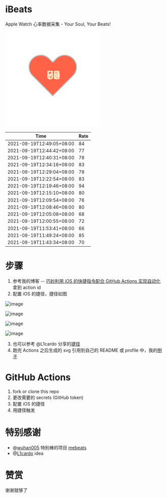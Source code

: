 # iBeats
Apple Watch 心率数据采集 - Your Soul, Your Beats!

![](./files/heart.svg)

<!--START_SECTION:my_heart_rate-->
| Time | Rate | 
 | ---- | ---- | 
| 2021-09-19T12:49:05+08:00 | 84 |
| 2021-09-19T12:44:42+08:00 | 77 |
| 2021-09-19T12:40:31+08:00 | 78 |
| 2021-09-19T12:34:16+08:00 | 83 |
| 2021-09-19T12:29:04+08:00 | 78 |
| 2021-09-19T12:22:54+08:00 | 83 |
| 2021-09-19T12:19:46+08:00 | 94 |
| 2021-09-19T12:15:10+08:00 | 80 |
| 2021-09-19T12:09:54+08:00 | 76 |
| 2021-09-19T12:08:46+08:00 | 80 |
| 2021-09-19T12:05:08+08:00 | 68 |
| 2021-09-19T12:00:55+08:00 | 72 |
| 2021-09-19T11:53:41+08:00 | 66 |
| 2021-09-19T11:49:24+08:00 | 85 |
| 2021-09-19T11:43:34+08:00 | 70 |

<!--END_SECTION:my_heart_rate-->

# 步骤
1. 参考我的博客 -- [巧妙利用 iOS 的快捷指令配合 GitHub Actions 实现自动化](https://github.com/yihong0618/gitblog/issues/198) 拿到 action id
2. 配置 iOS 的捷径，捷径如图

![image](https://user-images.githubusercontent.com/15976103/122154218-0db0b480-ce97-11eb-93bb-5aec07c558dc.png)

![image](https://user-images.githubusercontent.com/15976103/122154236-186b4980-ce97-11eb-8e4b-70551a0391ae.png)

![image](https://user-images.githubusercontent.com/15976103/122154268-2d47dd00-ce97-11eb-902e-3acf292265a9.png)

![image](https://user-images.githubusercontent.com/15976103/122174055-fa144680-ceb4-11eb-9be2-3eb83cd516f7.png)

3. 也可以参考 @L1cardo 分享的[捷径](https://www.icloud.com/shortcuts/6ab6047b459c41ad822ad6b94b1c03d4)
4. 跑完 Actions 之后生成的 svg 引用到自己的 README 或 profile 中，我的[例子](https://github.com/yihong0618) 

# GitHub Actions

1. fork or clone this repo
2. 更改需要的 secrets (GitHub token)
3. 配置 iOS 的捷径
4. 用捷径触发

# 特别感谢
- @[wuhan005](https://github.com/wuhan005) 特别棒的项目 [mebeats](https://github.com/wuhan005/mebeats)
- @[L1cardo](https://github.com/L1cardo) idea

# 赞赏
谢谢就够了
